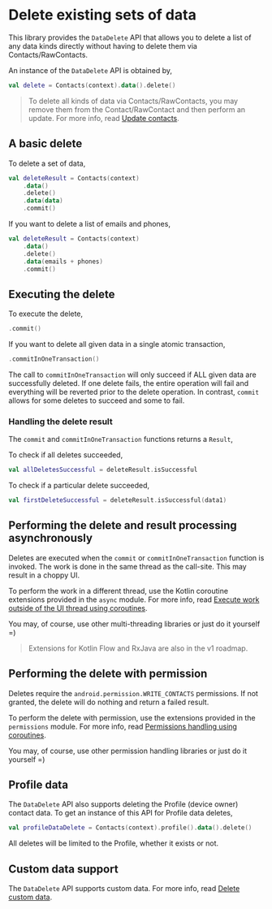 # Delete existing sets of data

This library provides the `DataDelete` API that allows you to delete a list of any data kinds
directly without having to delete them via Contacts/RawContacts.

An instance of the `DataDelete` API is obtained by,

```kotlin
val delete = Contacts(context).data().delete()
```

> To delete all kinds of data via Contacts/RawContacts, you may remove them from the 
> Contact/RawContact and then perform an update.
> For more info, read [Update contacts](./../basics/update-contacts.md).

## A basic delete

To delete a set of data,

```kotlin
val deleteResult = Contacts(context)
    .data()
    .delete()
    .data(data)
    .commit()
```

If you want to delete a list of emails and phones,

```kotlin
val deleteResult = Contacts(context)
    .data()
    .delete()
    .data(emails + phones)
    .commit()
```

## Executing the delete

To execute the delete,

```kotlin
.commit()
```

If you want to delete all given data in a single atomic transaction,

```kotlin
.commitInOneTransaction()
```

The call to `commitInOneTransaction` will only succeed if ALL given data are successfully deleted.
If one delete fails, the entire operation will fail and everything will be reverted prior to the 
delete operation. In contrast, `commit` allows for some deletes to succeed and some to fail.

### Handling the delete result

The `commit` and `commitInOneTransaction` functions returns a `Result`,

To check if all deletes succeeded,

```kotlin
val allDeletesSuccessful = deleteResult.isSuccessful
```

To check if a particular delete succeeded,

```kotlin
val firstDeleteSuccessful = deleteResult.isSuccessful(data1)
```

## Performing the delete and result processing asynchronously

Deletes are executed when the `commit` or `commitInOneTransaction` function is invoked. The work is
done in the same thread as the call-site. This may result in a choppy UI.

To perform the work in a different thread, use the Kotlin coroutine extensions provided in the `async` module.
For more info, read [Execute work outside of the UI thread using coroutines](./../async/async-execution-coroutines.md).

You may, of course, use other multi-threading libraries or just do it yourself =)

> Extensions for Kotlin Flow and RxJava are also in the v1 roadmap.

## Performing the delete with permission

Deletes require the `android.permission.WRITE_CONTACTS` permissions. If not granted, the delete
will do nothing and return a failed result.

To perform the delete with permission, use the extensions provided in the `permissions` module.
For more info, read [Permissions handling using coroutines](./../permissions/permissions-handling-coroutines.md).

You may, of course, use other permission handling libraries or just do it yourself =)

## Profile data

The `DataDelete` API also supports deleting the Profile (device owner) contact data. To get an
instance of this API for Profile data deletes,

```kotlin
val profileDataDelete = Contacts(context).profile().data().delete()
```

All deletes will be limited to the Profile, whether it exists or not.

## Custom data support

The `DataDelete` API supports custom data. For more info, read [Delete custom data](./../customdata/delete-custom-data.md).